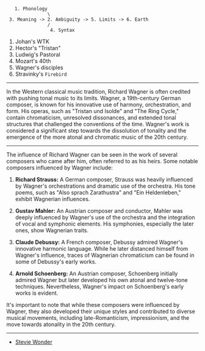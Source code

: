 
```
   1. Phonology
               \
 3. Meaning -> 2. Ambiguity -> 5. Limits -> 6. Earth
               /
                4. Syntax
```


1. Johan's WTK
2. Hector's "Tristan"
3. Ludwig's Pastoral
4. Mozart's 40th
5. Wagner's disciples
6. Stravinky's `Firebird`

---

In the Western classical music tradition, Richard Wagner is often credited with pushing tonal music to its limits. Wagner, a 19th-century German composer, is known for his innovative use of harmony, orchestration, and form. His operas, such as "Tristan und Isolde" and "The Ring Cycle," contain chromaticism, unresolved dissonances, and extended tonal structures that challenged the conventions of the time. Wagner's work is considered a significant step towards the dissolution of tonality and the emergence of the more atonal and chromatic music of the 20th century.

---

The influence of Richard Wagner can be seen in the work of several composers who came after him, often referred to as his heirs. Some notable composers influenced by Wagner include:

1. **Richard Strauss:** A German composer, Strauss was heavily influenced by Wagner's orchestrations and dramatic use of the orchestra. His tone poems, such as "Also sprach Zarathustra" and "Ein Heldenleben," exhibit Wagnerian influences.

2. **Gustav Mahler:** An Austrian composer and conductor, Mahler was deeply influenced by Wagner's use of the orchestra and the integration of vocal and symphonic elements. His symphonies, especially the later ones, show Wagnerian traits.

3. **Claude Debussy:** A French composer, Debussy admired Wagner's innovative harmonic language. While he later distanced himself from Wagner's influence, traces of Wagnerian chromaticism can be found in some of Debussy's early works.

4. **Arnold Schoenberg:** An Austrian composer, Schoenberg initially admired Wagner but later developed his own atonal and twelve-tone techniques. Nevertheless, Wagner's impact on Schoenberg's early works is evident.

It's important to note that while these composers were influenced by Wagner, they also developed their unique styles and contributed to diverse musical movements, including late-Romanticism, impressionism, and the move towards atonality in the 20th century.

---

- [Stevie Wonder](https://www.youtube.com/watch?v=P0L5c2jJbL8)
